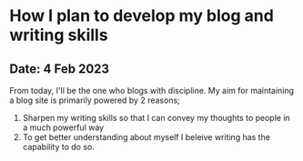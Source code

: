 # How I plan to develop my blog and writing skills

## Date: 4 Feb 2023
From today, I'll be the one who blogs with discipline. My aim for maintaining a blog site is primarily powered by 2 reasons;
1. Sharpen my writing skills so that I can convey my thoughts to people in a much powerful way
2. To get better understanding about myself I beleive writing has the capability to do so.
